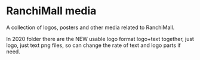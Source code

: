 # RanchiMall media

A collection of logos, posters and other media related to RanchiMall. 

In 2020 folder there are the NEW usable logo format logo+text together, just logo, just text png files, so can change the rate of text and logo parts if need.
